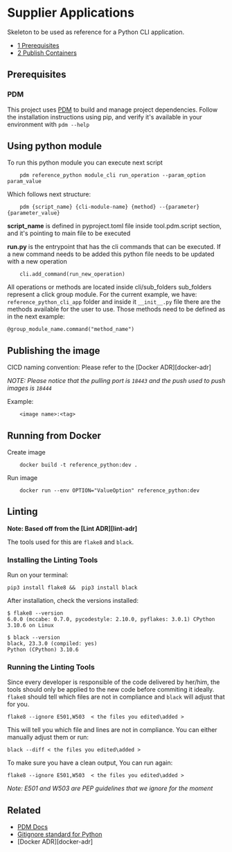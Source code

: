 # Supplier Applications
Skeleton to be used as reference for a Python CLI application.

- [1 Prerequisites](#prerequisites)
- [2 Publish Containers](#publishing-the-image)

## Prerequisites

### PDM
This project uses [PDM][link-pdm-docs] to build and manage project dependencies. Follow the 
installation instructions using pip, and verify it's available in your environment with `pdm --help`

## Using python module
To run this python module you can execute next script
```
    pdm reference_python module_cli run_operation --param_option param_value
```
Which follows next structure:
```
    pdm {script_name} {cli-module-name} {method} --{parameter} {parameter_value} 
```
**script_name** is defined in pyproject.toml file inside tool.pdm.script section, and it's pointing to main file to be executed

**run.py** is the entrypoint that has the cli commands that can be executed. If a new command needs to be added this python
file needs to be updated with a new operation
```
    cli.add_command(run_new_operation)
```

All operations or methods are located inside cli/sub_folders 
sub_folders represent a click group module. For the current example, we have: ```reference_python_cli_app``` folder and inside it ```__init__.py```
file there are the methods available for the user to use. Those methods need to be defined as in the next example:
```
@group_module_name.command("method_name")
```

## Publishing the image
CICD naming convention: Please refer to the [Docker ADR][docker-adr]

_NOTE: Please notice that the pulling port is `18443` and the push used to push images is `18444`_

Example:
```
    <image name>:<tag>
```

## Running from Docker
Create image
```
    docker build -t reference_python:dev .
```

Run image

```
    docker run --env OPTION="ValueOption" reference_python:dev
```
## Linting 

**Note: Based off from the [Lint ADR][lint-adr]**

The tools used for this are `flake8` and `black`.

### Installing the Linting Tools

Run on your terminal:

`pip3 install flake8 &&  pip3 install black`

After installation, check the versions installed:

```
$ flake8 --version
6.0.0 (mccabe: 0.7.0, pycodestyle: 2.10.0, pyflakes: 3.0.1) CPython 3.10.6 on Linux
```

```
$ black --version
black, 23.3.0 (compiled: yes)
Python (CPython) 3.10.6
```

### Running the Linting Tools

Since every developer is responsible of the code delivered by her/him, the tools should only be applied to the new code before commiting it ideally. `flake8` should tell which files are not in compliance and `black` will adjust that for you.

```
flake8 --ignore E501,W503  < the files you edited\added >
```

This will tell you which file and lines are not in compliance. You can either manually adjust them or run: 

```
black --diff < the files you edited\added >
```

To make sure you have a clean output, You can run again: 

```
flake8 --ignore E501,W503  < the files you edited\added >
```

_Note: E501 and W503 are PEP guidelines that we ignore for the moment_

## Related
* [PDM Docs][link-pdm-docs]
* [Gitignore standard for Python][link-gitignore-python]
* [Docker ADR][docker-adr]

[link-pdm-docs]: https://pdm.fming.dev/latest
[link-gitignore-python]: https://github.com/github/gitignore/blob/main/Python.gitignore